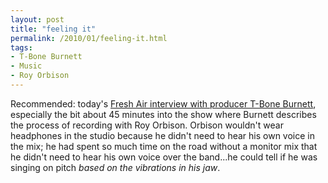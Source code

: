```yaml
---
layout: post
title: "feeling it"
permalink: /2010/01/feeling-it.html
tags: 
- T-Bone Burnett
- Music
- Roy Orbison
---
```


Recommended: today's [Fresh Air interview with producer T-Bone Burnett](http://www.npr.org/templates/story/story.php?storyId=122526723), especially the bit about 45 minutes into the show where Burnett describes the process of recording with Roy Orbison. Orbison wouldn't wear headphones in the studio because he didn't need to hear his own voice in the mix; he had spent so much time on the road without a monitor mix that he didn't need to hear his own voice over the band...he could tell if he was singing on pitch _based on the vibrations in his jaw_.